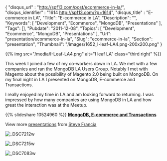 {
	"disqus_url" : "http://spf13.com/post/ecommerce-in-la/",
	"disqus_identifier" : "1614 http://spf13.com/?p=1614",
	"disqus_title" : "E-commerce in LA",
	"Title": "E-commerce in LA",
	"Description": "",
	"Keywords": [
		"Development",
		"Ecommerce",
		"MongoDB",
		"Presentations"
	],
	"Tags": [],
	"Pubdate": "2011-12-08",
	"Topics": [
		"Development",
		"Ecommerce",
		"MongoDB",
		"Presentations"
	],
	"Url": "presentation/ecommerce-in-la",
	"Slug": "ecommerce-in-la",
	"Section": "presentation",
	"Thumbnail": "/images/1652_I-leaf-LA4.png-200x200.png"
}

{{% img src="/media/I-Leaf-LA4.png" alt="I leaf LA" class="third right" %}}

This week I joined a few of my co-workers down in LA. We met with a few
companies and ran the MongoDB LA Users Group. Notably I met with Magento
about the possibility of Magento 2.0 being built on MongoDB. On my final
night in LA I presented on MongoDB, E-commerce and Transactions.

I really enjoyed my time in LA and am looking forward to returning. I
was impressed by how many companies are using MongoDB in LA and how
great the interaction was at the Meetup.

{{% slideshare 10524960 %}}
**[MongoDB, E-commerce and
Transactions](http://www.slideshare.net/spf13/mongodb-ecommerce-and-transactions-10524960 "MongoDB, E-commerce and Transactions")**

View more [presentations](http://www.slideshare.net/) from [Steve
Francia](http://www.slideshare.net/spf13)

![\_DSC7212w](/media/DSC7212w.jpg)

![\_DSC7215w](/media/DSC7215w.jpg)

![\_DSC7083w](/media/DSC7083w.jpg)


